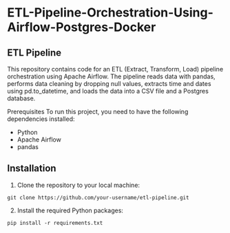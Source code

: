 # ETL-Pipeline-Orchestration-Using-Airflow-Postgres-Docker

## ETL Pipeline
This repository contains code for an ETL (Extract, Transform, Load) pipeline orchestration using Apache Airflow. The pipeline reads data with pandas, performs data cleaning by dropping null values, extracts time and dates using pd.to_datetime, and loads the data into a CSV file and a Postgres database.

Prerequisites
To run this project, you need to have the following dependencies installed:

* Python
* Apache Airflow
* pandas
## Installation
1. Clone the repository to your local machine:
```
git clone https://github.com/your-username/etl-pipeline.git
```
2. Install the required Python packages:
```
pip install -r requirements.txt
```
